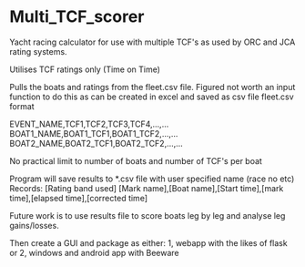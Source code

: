 # Multi_TCF_scorer
Yacht racing calculator for use with multiple TCF's as used by ORC and JCA rating systems.

Utilises TCF ratings only (Time on Time)

Pulls the boats and ratings from the fleet.csv file. Figured not worth an input function to do this as can be created in excel and saved as csv file
fleet.csv format

EVENT_NAME,TCF1,TCF2,TCF3,TCF4,...,...
BOAT1_NAME,BOAT1_TCF1,BOAT1_TCF2,...,...
BOAT2_NAME,BOAT2_TCF1,BOAT2_TCF2,...,...

No practical limit to number of boats and number of TCF's per boat

Program will save results to *.csv file with user specified name (race no etc)
Records:
[Rating band used]
[Mark name],[Boat name],[Start time],[mark time],[elapsed time],[corrected time]


Future work is to use results file to score boats leg by leg and analyse leg gains/losses.


Then create a GUI and package as either:
1, webapp with the likes of flask or
2, windows and android app with Beeware
